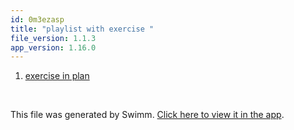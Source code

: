 ```yaml
---
id: 0m3ezasp
title: "playlist with exercise "
file_version: 1.1.3
app_version: 1.16.0
---
```


<!-- Steps - Do not remove this comment -->
1. [exercise in plan](exercise-in-plan.tyOZM.sw.md)


<br/>

This file was generated by Swimm. [Click here to view it in the app](http://localhost:5000/repos/Z2l0aHViJTNBJTNBc3ItZXh0ZW5zaW9uJTNBJTNBZG91ZWs=/playlists/0m3ezasp).
